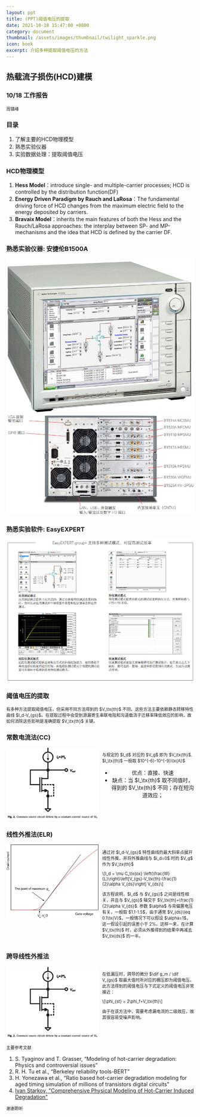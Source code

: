 ```yaml
---
layout: ppt
title: (PPT)阈值电压的提取
date: 2021-10-18 15:47:00 +0800
category: document
thumbnail: /assets/images/thumbnail/twilight_sparkle.png
icon: book
excerpt: 介绍多种提取阈值电压的方法
---
```


<style>
    .twocolumn {
      display: grid;
      grid-template-columns: 1fr 1fr;
      grid-gap: 10px;
      text-align: center;
    }
    p {
      font-size: 80%;
      text-align: left;
    }
</style>

<div class="reveal">
  <div class="slides">
    <!-- 标题 -->
    <section>
      <h2>热载流子损伤(HCD)建模</h2>
      <h3>10/18 工作报告</h3>
      <p>周镇峰</p>
    </section>
    <section>
      <h3>目录</h3>
      <ol>
        <li>了解主要的HCD物理模型</li>
        <li>熟悉实验仪器</li>
        <li>实验数据处理：提取阈值电压</li>
      </ol>
    </section>
    <!-- 物理模型 -->
    <section>
    <h3>HCD物理模型</h3>
    <ol>
        <li><strong>Hess Model</strong>：introduce single- and multiple-carrier processes; HCD is controlled by the distribution function(DF)</li>
        <li><strong>Energy Driven Paradigm by Rauch and LaRosa</strong>：The fundamental driving force of HCD changes from the maximum electric field to the energy deposited by carriers.</li>
        <li><strong>Bravaix Model</strong>：inherits the main features of both the Hess and the Rauch/LaRosa approaches: the interplay between SP- and MP-mechanisms and the idea that HCD is defined by the carrier DF.</li>
    </ol>
    </section>
    <section>
        <section>
          <h3>熟悉实验仪器: 安捷伦B1500A</h3>
          <img src="/assets/images/hot-carrier/仪器b1500a.jpg">
          <img src="/assets/images/hot-carrier/仪器b1500a接口.jpg">
        </section>
        <section>
          <h3>熟悉实验软件: EasyEXPERT</h3>
          <img src="/assets/images/hot-carrier/EasyEXPERT界面.jpg">
        </section>
    </section>
    <section>
        <section>
          <h3>阈值电压的提取</h3>
          <p>有多种方法提取阈值电压，但采用不同方法得到的 $V_\tx{th}$ 不同。这些方法主要依赖静态转移特性曲线 $I_d-V_{gs}$。在提取过程中会受到源漏寄生串联电阻和沟道载流子迁移率降低效应的影响，故如何消除这些影响是准确提取 $V_\tx{th}$ 关键。</p>
        </section>
        <section>
          <h3>常数电流法(CC)</h3>
          <div class="twocolumn">
            <div>
              <img src="/assets/images/hot-carrier/测阈值电压：常数电流法.jpg">
            </div>
            <div>
              <p>与规定的 $I_d$ 对应的 $V_g$ 即为 $V_\tx{th}$. $I_\tx{th}$ 一般取 $10^{-6}-10^{-9}\tx{A}$</p>
              <ul>
                <li>优点：直接、快速</li>
                <li>缺点：当 $I_\tx{th}$ 取不同值时，得到的 $V_\tx{th}$ 不同；存在短沟道效应；</li>
              </ul>
            </div>
          </div>
        </section>
        <section>
          <h3>线性外推法(ELR)</h3>
          <div class="twocolumn">
            <div>
              <img src="/assets/images/hot-carrier/测阈值电压：线性外推法.jpg">
            </div>
            <div>
              <p>
              通过对 $I_d-V_{gs}$ 特性曲线的最大斜率点展开线性外推，并将外推曲线与 $I_d=0$ 时的 $V_g$ 作为 $V_\tx{th}$
              </p>
              <p>
              \[I_d = \mu C_\tx{ox} \left(\frac{W}{L}\right)\left[V_{gs}-V_\tx{th}-\frac{1}{2}\alpha V_{ds}\right] V_{ds}\]
              </p>
              <p>
              该方程说明，$I_d$ 与 $V_{gs}$ 之间是线性相关，并且与 $V_{gs}$ 轴交于 $V_\tx{th}+\frac{1}{2}\alpha V_{ds}$. 参数 $\alpha$ 与背偏置电压有关，一般取 $1.1-1.5$，由于通常 $V_{ds}\leq 0.1\tx{V}$，一般情况下可以假设 $\alpha=1$，这一假设引起的误差小于 2%。这样一来，在计算 $V_\tx{th}$ 时，必须从外推得到的结果中再减去 $V_\tx{ds}$ 的一半。
              </p>
            </div>
          </div>
        </section>
        <section>
          <h3>跨导线性外推法</h3>
          <div class="twocolumn">
            <div>
              <img src="/assets/images/hot-carrier/测阈值电压：常数电流法.jpg">
            </div>
            <div>
              <p>
              在低漏压时，跨导的微分 $\dif g_m / \dif V_{gs}$ 取最大值时所对应的栅压即为阈值电压。此方法得到的阈值电压与下式定义的阈值电压非常接近：
              </p>
              <p>
              \[\phi_{st} = 2\phi_f+V_\tx{th}\]
              </p>
              <p>由于在该方法中，需要考虑漏电流的二级效应，故其很容易受噪声影响。</p>
            </div>
          </div>
        </section>
    </section>
    <section>
      <p>主要参考文献</p>
      <ol>
        <li>S. Tyaginov and T. Grasser, “Modeling of hot-carrier degradation: Physics and controversial issues”</li>
        <li>R. H. Tu et al., “Berkeley reliability tools-BERT”</li>
        <li>H. Yonezawa et al., “Ratio based hot-carrier degradation modeling for aged timing simulation of millions of transistors digital circuits”</li>
        <li><a href="https://www.iue.tuwien.ac.at/phd/starkov/starkov.html">Ivan Starkov, "Comprehensive Physical Modeling of Hot-Carrier Induced Degradation"</a></li>
      </ol>
    </section>
    <section>
      <p>谢谢聆听</p>
    </section>
  </div>
</div>